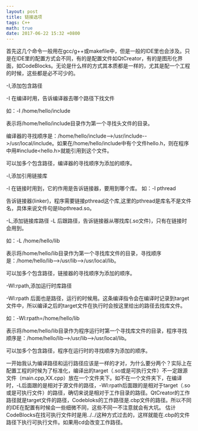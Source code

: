 ```yaml
---
layout: post
title: 链接选项
tags: C++
math: true
date: 2017-06-22 15:32 +0800
---
```



首先这几个命令一般用在gcc/g++或makefile中，但是一般的IDE里也会涉及。只是在IDE里的配置方式会不同，有的是配置文件如QtCreator，有的是图形化界面，如CodeBlocks。无论是什么样的方式其本质都是一样的，尤其是配一个工程的时候，这些都是必不可少的。


-I,添加包含路径

-I 在编译时用，告诉编译器去哪个路径下找文件

如：-I /home/hello/include

表示将/home/hello/include目录作为第一个寻找头文件的目录。

编译器的寻找顺序是：/home/hello/include-->/usr/include-->/usr/local/include。如果在/home/hello/include中有个文件hello.h，则在程序中用#include<hello.h>就能引用到这个文件。

可以加多个包含路径，编译器的寻找顺序为添加的顺序。


-l,添加引用链接库

-l 在链接时用到，它的作用是告诉链接器，要用到哪个库。
如：-l pthread

告诉链接器(linker)，程序需要链接pthread这个库,这里的pthread是库名不是文件名，具体来说文件句是libpthread.so。


-L,添加链接库路径
-L 后跟路径，告诉链接器从哪找库(.so文件)，只有在链接时会用到。

如：-L /home/hello/lib

表示将/home/hello/lib目录作为第一个寻找库文件的目录，寻找顺序是：/home/hello/lib-->/usr/lib-->/usr/local/lib。

可以加多个包含路径，链接器的寻找顺序为添加的顺序。

 

-Wl:rpath,添加运行时库路径

-Wl:rpath 后面也是路径，运行的时候用。这条编译指令会在编译时记录到target文件中，所以编译之后的target文件在执行时会按这里给出的路径去找库文件。

如：-Wl:rpath=/home/hello/lib

表示将/home/hello/lib目录作为程序运行时第一个寻找库文件的目录，程序寻找顺序是：/home/hello/lib-->/usr/lib-->/usr/local/lib。

可以加多个包含路径，程序在运行时的寻找顺序为添加的顺序。


一开始我认为编译路径和运行路径应该是一样的才对，为什么要分两个？实际上在配置工程的时候为了标准化，编译出的target（.so或是可执行文件）不一定跟源文件（main.cpp,XX.cpp）放在一个文件夹下。如不在一个文件夹下，在编译时，-L后面跟的是相对于源文件的路径，-Wl:rpath后面跟的是相对于target（.so或是可执行文件）的路径，确切来说是相对于工作目录的路径。QtCreator的工作路径就是target文件的路径，Codebloks的工作路径是.cbp文件的路径。所以不同的IDE在配置有时候会一些细微不同，这些不同一不注意就会有大坑。
       估计CodeBlocks在找可执行文件时是用../../这种方式过去的，这样就能在.cbp的文件路径下执行可执行文件。如果用cd会改变工作路径。